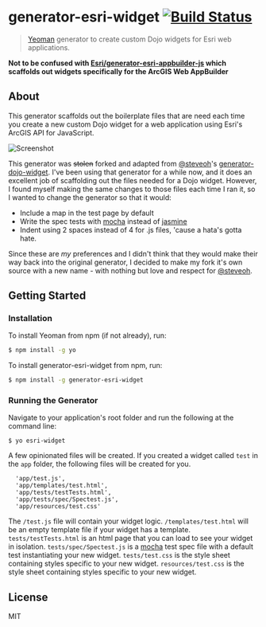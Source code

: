 # generator-esri-widget [![Build Status](https://secure.travis-ci.org/tomwayson/generator-esri-widget.png?branch=master)](https://travis-ci.org/tomwayson/generator-esri-widget)

> [Yeoman](http://yeoman.io) generator to create custom Dojo widgets for Esri web applications.

**Not to be confused with [Esri/generator-esri-appbuilder-js](http://github.com/Esri/generator-esri-appbuilder-js) which scaffolds out widgets specifically for the ArcGIS Web AppBuilder**

## About

This generator scaffolds out the boilerplate files that are need each time you create a new custom Dojo widget for a web application using Esri's ArcGIS API for JavaScript.

![Screenshot](https://raw.githubusercontent.com/tomwayson/generator-esri-widget/master/docs/images/yo-esri-widget.png)

This generator was <del>stolen</del> forked and adapted from [@steveoh](https://github.com/steveoh)'s [generator-dojo-widget](https://github.com/steveoh/generator-dojo-widget). I've been using that generator for a while now, and it does an excellent job of scaffolding out the files needed for a Dojo widget. However, I found myself making the same changes to those files each time I ran it, so I wanted to change the generator so that it would:

* Include a map in the test page by default
* Write the spec tests with [mocha](http://visionmedia.github.io/mocha/) instead of [jasmine](http://jasmine.github.io/)
* Indent using 2 spaces instead of 4 for .js files, 'cause a hata's gotta hate.

Since these are *my* preferences and I didn't think that they would make their way back into the original generator, I decided to make my fork it's own source with a new name - with nothing but love and respect for [@steveoh](https://github.com/steveoh).

## Getting Started

### Installation

To install Yeoman from npm (if not already), run:

```bash
$ npm install -g yo
```

To install generator-esri-widget from npm, run:

```bash
$ npm install -g generator-esri-widget
```

### Running the Generator

Navigate to your application's root folder and run the following at the command line:

```
$ yo esri-widget
```

A few opinionated files will be created. If you created a widget called `test` in the `app` folder, the following files will be created for you.

      'app/test.js',
      'app/templates/test.html',
      'app/tests/testTests.html',
      'app/tests/spec/Spectest.js',
      'app/resources/test.css'

The `/test.js` file will contain your widget logic.
`/templates/test.html` will be an empty template file if your widget has a template.
`tests/testTests.html` is an html page that you can load to see your widget in isolation.
`tests/spec/Spectest.js` is a [mocha](http://mochajs.org/) test spec file with a default test instantiating your new widget.
`tests/test.css` is the style sheet containing styles specific to your new widget.
`resources/test.css` is the style sheet containing styles specific to your new widget.

## License

MIT
